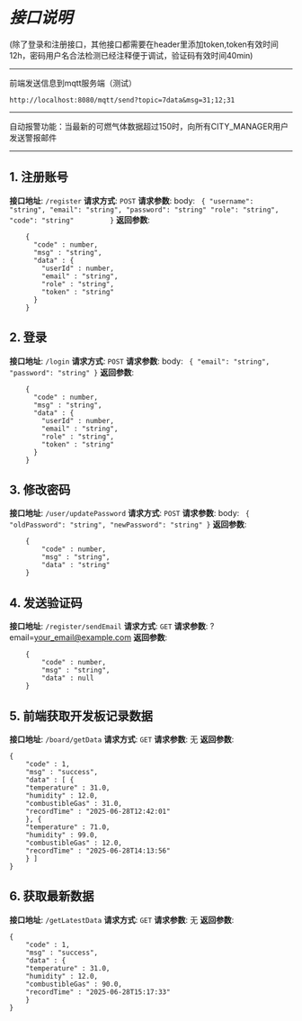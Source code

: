 # ***接口说明***
(除了登录和注册接口，其他接口都需要在header里添加token,token有效时间12h，密码用户名合法检测已经注释便于调试，验证码有效时间40min)
***
前端发送信息到mqtt服务端（测试）
```
http://localhost:8080/mqtt/send?topic=7data&msg=31;12;31
```
***
自动报警功能：当最新的可燃气体数据超过150时，向所有CITY_MANAGER用户发送警报邮件
***
## 1. 注册账号
**接口地址**: `/register`
**请求方式**: `POST`
**请求参数**:
    body:
        ```
        {
            "username": "string",
            "email": "string",
            "password": "string"
            "role": "string",
            "code": "string"        
        }```
**返回参数**:

        {
          "code" : number,
          "msg" : "string",
          "data" : {
            "userId" : number,
            "email" : "string",
            "role" : "string",
            "token" : "string"
          }
        }
        
## 2. 登录
**接口地址**: `/login`
**请求方式**: `POST`
**请求参数**:
    body:
        ```
        {
            "email": "string",
            "password": "string"
        }```
**返回参数**:

        {
          "code" : number,
          "msg" : "string",
          "data" : {
            "userId" : number,
            "email" : "string",
            "role" : "string",
            "token" : "string"
          }
        }
        
## 3. 修改密码
**接口地址**: `/user/updatePassword`
**请求方式**: `POST`
**请求参数**:
    body:
        ```
        {
            "oldPassword": "string",
            "newPassword": "string"
        }```
**返回参数**:
        
        {
            "code" : number,
            "msg" : "string",
            "data" : "string"
        }

## 4. 发送验证码
**接口地址**: `/register/sendEmail`
**请求方式**: `GET`
**请求参数**: ?email=your_email@example.com
**返回参数**: 

        {
            "code" : number,
            "msg" : "string",
            "data" : null
        }

## 5. 前端获取开发板记录数据
**接口地址**: `/board/getData`
**请求方式**: `GET`
**请求参数**: 无
**返回参数**:

    {
        "code" : 1,
        "msg" : "success",
        "data" : [ {
        "temperature" : 31.0,
        "humidity" : 12.0,
        "combustibleGas" : 31.0,
        "recordTime" : "2025-06-28T12:42:01"
        }, {
        "temperature" : 71.0,
        "humidity" : 99.0,
        "combustibleGas" : 12.0,
        "recordTime" : "2025-06-28T14:13:56"
        } ]
    }
## 6. 获取最新数据
**接口地址**: `/getLatestData`
**请求方式**: `GET`
**请求参数**: 无
**返回参数**:

    {
        "code" : 1,
        "msg" : "success",
        "data" : {
        "temperature" : 31.0,
        "humidity" : 12.0,
        "combustibleGas" : 90.0,
        "recordTime" : "2025-06-28T15:17:33"
        }
    }